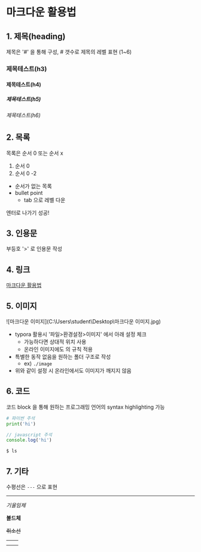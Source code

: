 

# 마크다운 활용법

## 1. 제목(heading)

제목은 '#' 을 통해 구성, # 갯수로 제목의 레벨 표현 (1~6)

### 제목테스트(h3)

#### 제목테스트(h4)

##### 제목테스트(h5)

###### 제목테스트(h6)

## 2. 목록

목록은 순서 0 또는 순서 x

1.  순서 0
2. 순서 0 -2

* 순서가 없는 목록
* bullet point
  * tab 으로 레벨 다운

엔터로 나가기 성공!

## 3. 인용문

부등호 '>' 로 인용문 작성

## 4. 링크

[마크다운 활용법](https://guides.github.com/features/mastering-markdown/)

## 5. 이미지

![마크다운 이미지](C:\Users\student\Desktop\마크다운 이미지.jpg)

* typora 활용시 '파일>환경설정>이미지' 에서 아래 설정 체크
  * 가능하다면 상대적 위치 사용
  * 온라인 이미지에도 의 규칙 적용
* 특별한 동작 없음을 원하는 폴더 구조로 작성
  * ex) `./image`
* 위와 같이 설정 시 온라인에서도 이미지가 깨지지 않음

## 6. 코드

코드 block 을 통해 원하는 프로그래밍 언어의 syntax highlighting 가능

```py
# 파이썬 주석
print('hi')
```

```javascript
// javascript 주석
console.log('hi')
```

```bash
$ ls
```

## 7. 기타

수평선은 `---` 으로 표현

---

*기울임체*

**볼드체**

~~취소선~~



|      |      |
| ---- | ---- |
|      |      |
|      |      |

